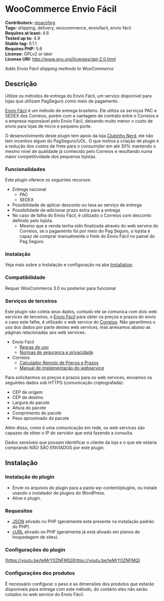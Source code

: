 # WooCommerce Envio Fácil #
**Contributors:** [moacirbrg](https://profiles.wordpress.org/moacirbrg)<br/>
**Tags:** shipping, delivery, woocommerce, enviofacil, envio fácil<br/>
**Requires at least:** 4.6<br/>
**Tested up to:** 4.9<br/>
**Stable tag:** 0.1.1<br/>
**Requires PHP:** 5.6<br/>
**License:** GPLv2 or later<br/>
**License URI:** http://www.gnu.org/licenses/gpl-2.0.html<br/>

*Adds Envio Fácil shipping methods to WooCommerce*

## Descrição ##

Utilize os métodos de entrega do Envio Fácil, um serviço disponível para lojas que utilizam PagSeguro como meio de pagamento.

[Envio Fácil](https://pagseguro.uol.com.br/para-seu-negocio/online/envio-facil) é um método de entrega brasileiro. Ele utiliza os serviços PAC e SEDEX dos Correios, porém com a vantagem de contrato entre o Correios e a empresa reponsável pelo Envio Fácil, deixando muito menor o custo de envio para lojas de micro e pequeno porte.

O desenvolvimento deste plugin tem apoio da loja [Clubinho Nerd](https://clubinhonerd.com.br/), ele não tem incentivo algum do PagSeguro/UOL. O que motiva a criação de plugin é a redução dos custos de frete para o consumidor em até 30% mantendo o mesmo nível de qualidade já conhecido pelo Correios e resultando numa maior competitividade dos pequenos lojistas.

### Funcionalidades ###

Este plugin oferece os seguintes recursos:

- Entrega nacional
  - PAC
  - SEDEX
- Possibilidade de aplicar desconto ou taxa ao serviço de entrega
- Possibilidade de adicionar prazo extra para a entrega
- No caso de falha do Envio Fácil, é utilizado o Correios com desconto definido pelo lojista.
  - Mesmo que a venda tenha sido finalizada através do web service do Correios, se o pagamento foi por meio do Pag Seguro, o lojista é capaz de comprar manualmente o frete do Envio Fácil no painel do Pag Seguro.

### Instalação ###

Veja mais sobre a instalação e configuração na aba [Installation](http://wordpress.org/plugins/woocommerce-envio-facil/installation/).

### Compatibilidade ###

Requer WooCommerce 3.0 ou posterior para funcionar

### Serviços de terceiros ###

Este plugin não coleta seus dados, contudo ele se comunica com dois web services de terceiros, o [Envio Fácil](https://pagseguro.uol.com.br/para-seu-negocio/online/envio-facil#rmcl) para obter os preços e prazos do envio e caso este falhe, é utilizado o web service do [Correios](http://www.correios.com.br/). Não garantimos o uso dos dados por parte destes web services, mas anexamos abaixo as páginas relacionadas aos web services:
- Envio Fácil
  - [Regras de uso](https://pagseguro.uol.com.br/sobre/regras-de-uso)
  - [Normas de segurança e privacidade](https://sac.uol.com.br/info/protecao_privacidade/normas_protecao_privacidade.jhtm)
- Correios
  - [Calculador Remoto de Preços e Prazos](http://www.correios.com.br/precos-e-prazos/calculador-remoto-de-precos-e-prazos)
  - [Manual de implementação do webservice](http://www.correios.com.br/a-a-z/pdf/calculador-remoto-de-precos-e-prazos/manual-de-implementacao-do-calculo-remoto-de-precos-e-prazos)

Para solicitarmos os preços e prazos para os web services, enviamos os seguintes dados sob HTTPS (comunicação criptografada):
- CEP de origem
- CEP de destino
- Largura do pacote
- Altura do pacote
- Comprimento do pacote
- Peso aproximado do pacote

Além disso, como é uma comunicação em rede, os web services são capazes de obter o IP do servidor que está fazendo a consulta.

Dados sensíveis que possam identificar o cliente da loja e o que ele estaria comprando NÃO SÃO ENVIADOS por este plugin.

## Instalação ##

### Instalação do plugin ###

- Envie os arquivos do plugin para a pasta wp-content/plugins, ou instale usando o instalador de plugins do WordPress.
- Ative o plugin.

### Requesitos ###

- [JSON](https://secure.php.net/manual/pt_BR/book.json.php) ativado no PHP (geralmente está presente na instalação padrão do PHP).
- [cURL](http://php.net/manual/pt_BR/book.curl.php) ativado no PHP (geralmente já está ativado em planos de hospedagem de sites).

### Configurações do plugin ###

[https://youtu.be/teMrY0ZNFMQ](https://youtu.be/teMrY0ZNFMQ)

### Configurações dos produtos ###

É necessário configurar o peso e as dimensões dos produtos que estarão disponíveis para entrega com este método, do contário eles não serão cotados no web service do Envio Fácil.